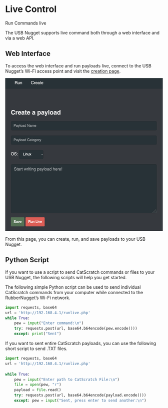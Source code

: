 # Live Control
Run Commands live

The USB Nugget supports live command both through a web interface and via a web API.

## Web Interface
To access the web interface and run payloads live, connect to the USB Nugget’s Wi-Fi access point and visit the [creation page](http://192.168.4.1/create.html).

![Web Interface](../assets/live_control_1.png)

From this page, you can create, run, and save payloads to your USB Nugget.

## Python Script
If you want to use a script to send CatScratch commands or files to your USB Nugget, the following scripts will help you get started.

The following simple Python script can be used to send individual CatScratch commands from your computer while connected to the RubberNugget’s Wi-Fi network.

```python
import requests, base64
url = 'http://192.168.4.1/runlive.php'
while True:
    pew = input("Enter command:\n")
    try: requests.post(url, base64.b64encode(pew.encode()))
    except: print("Sent")
```

If you want to sent entire CatScratch payloads, you can use the following short script to send .TXT files.

```python
import requests, base64
url = 'http://192.168.4.1/runlive.php'

while True:
    pew = input("Enter path to CatScratch File:\n")
    file = open(pew, "r")
    payload = file.read()
    try: requests.post(url, base64.b64encode(payload.encode()))
    except: pew = input("Sent, press enter to send another:\n")
```